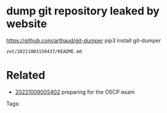 # dump git repository leaked by website
https://github.com/arthaud/git-dumper
pip3 install git-dumper

` zet/20221003150437/README.md `

# Related

- [20221009005402](/zet/20221009005402/README.md) preparing for the OSCP exam

Tags:

    
